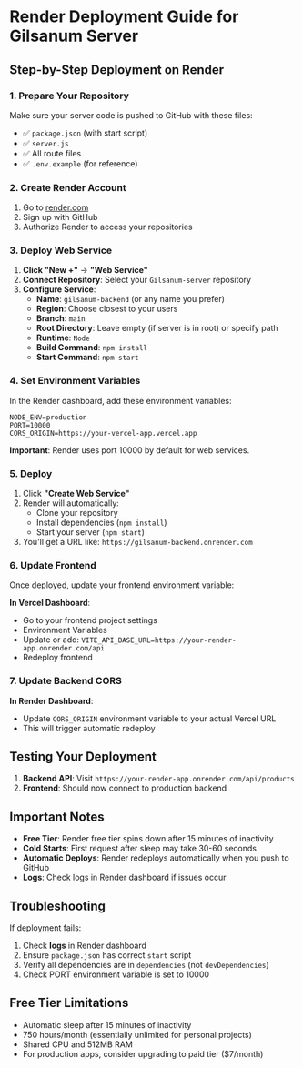 # Render Deployment Guide for Gilsanum Server

## Step-by-Step Deployment on Render

### 1. Prepare Your Repository
Make sure your server code is pushed to GitHub with these files:
- ✅ `package.json` (with start script)
- ✅ `server.js` 
- ✅ All route files
- ✅ `.env.example` (for reference)

### 2. Create Render Account
1. Go to [render.com](https://render.com)
2. Sign up with GitHub
3. Authorize Render to access your repositories

### 3. Deploy Web Service
1. **Click "New +"** → **"Web Service"**
2. **Connect Repository**: Select your `Gilsanum-server` repository
3. **Configure Service**:
   - **Name**: `gilsanum-backend` (or any name you prefer)
   - **Region**: Choose closest to your users
   - **Branch**: `main`
   - **Root Directory**: Leave empty (if server is in root) or specify path
   - **Runtime**: `Node`
   - **Build Command**: `npm install`
   - **Start Command**: `npm start`

### 4. Set Environment Variables
In the Render dashboard, add these environment variables:

```
NODE_ENV=production
PORT=10000
CORS_ORIGIN=https://your-vercel-app.vercel.app
```

**Important**: Render uses port 10000 by default for web services.

### 5. Deploy
1. Click **"Create Web Service"**
2. Render will automatically:
   - Clone your repository
   - Install dependencies (`npm install`)
   - Start your server (`npm start`)
3. You'll get a URL like: `https://gilsanum-backend.onrender.com`

### 6. Update Frontend
Once deployed, update your frontend environment variable:

**In Vercel Dashboard**:
- Go to your frontend project settings
- Environment Variables
- Update or add: `VITE_API_BASE_URL=https://your-render-app.onrender.com/api`
- Redeploy frontend

### 7. Update Backend CORS
**In Render Dashboard**:
- Update `CORS_ORIGIN` environment variable to your actual Vercel URL
- This will trigger automatic redeploy

## Testing Your Deployment

1. **Backend API**: Visit `https://your-render-app.onrender.com/api/products`
2. **Frontend**: Should now connect to production backend

## Important Notes

- **Free Tier**: Render free tier spins down after 15 minutes of inactivity
- **Cold Starts**: First request after sleep may take 30-60 seconds
- **Automatic Deploys**: Render redeploys automatically when you push to GitHub
- **Logs**: Check logs in Render dashboard if issues occur

## Troubleshooting

If deployment fails:
1. Check **logs** in Render dashboard
2. Ensure `package.json` has correct `start` script
3. Verify all dependencies are in `dependencies` (not `devDependencies`)
4. Check PORT environment variable is set to 10000

## Free Tier Limitations

- Automatic sleep after 15 minutes of inactivity
- 750 hours/month (essentially unlimited for personal projects)
- Shared CPU and 512MB RAM
- For production apps, consider upgrading to paid tier ($7/month)
